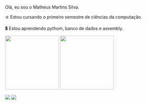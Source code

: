 Olá, eu sou o Matheus Martins Silva.

☣️ Estou cursando o primeiro semestre de ciências da computação.

💲 Estou aprendendo pythom, banco de dados e assembly.

<div> 
<img height="175" src="https://github-readme-stats.vercel.app/api?username=matheussx061&show_icons=true&theme=dark&include_all_commits=true&count_private=true"/>
<img height="175" src="https://github-readme-stats.vercel.app/api/top-langs/?username=matheussx061&layout=compact&langs_count=16&theme=dark"/>
<div>
<div>

  <a href="https://instagram.com/matheussx.061" target="_blank"><img src="https://img.shields.io/badge/-Instagram-%23E4405F?style=for-the-badge&logo=instagram&logoColor=white" target="_blank"></a> 
  <a href="https://www.linkedin.com/in/matheus-martins-a27a63359" target="_blank"><img src="https://img.shields.io/badge/-LinkedIn-%230077B5?style=for-the-badge&logo=linkedin&logoColor=white" target="_blank"></a> 


